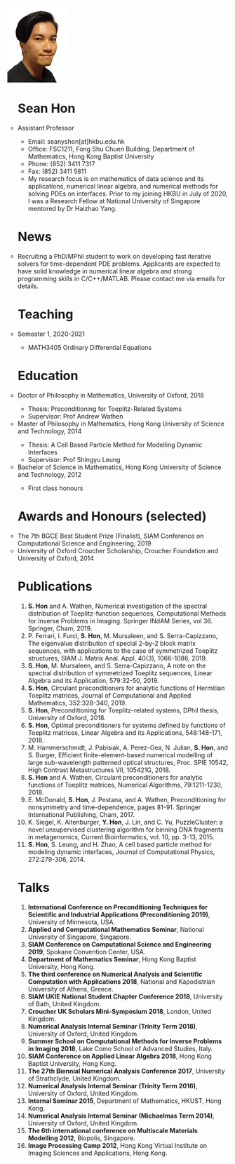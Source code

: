 <img src="my pic.png" class="img-responsive" alt="">

<ul style="list-style-type:circle;">
  
<h1>Sean Hon</h1>
  
<li>Assistant Professor</li>
  <ul>
    <li>Email: seanyshon[at]hkbu.edu.hk</li>
    <li>Office:	FSC1211, Fong Shu Chuen Building, Department of Mathematics, Hong Kong Baptist University</li>
    <li>Phone: 	(852) 3411 7317</li>
    <li>Fax:	(852) 3411 5811</li>
    <li>My research focus is on mathematics of data science and its applications, numerical linear algebra, and numerical methods for solving PDEs on interfaces.     Prior to my joining HKBU in July of 2020, I was a Research Fellow at National University of Singapore mentored by Dr Haizhao Yang.</li>
  </ul>

<h1>News</h1>
<li>
<div class="text-blue mb-2">
Recruiting a PhD/MPhil student to work on developing fast iterative solvers for time-dependent PDE problems. Applicants are expected to have solid knowledge in numerical linear algebra and strong programming skills in C/C++/MATLAB. Please contact me via emails for details.
</div>
</li>

<h1>Teaching</h1>
<li> Semester 1, 2020-2021 </li>
  <ul>
    <li>MATH3405 Ordinary Differential Equations</li>
  </ul>


<h1>Education</h1>

<li>Doctor of Philosophy in Mathematics, University of Oxford, 2018</li>
  <ul>
    <li>Thesis: Preconditioning for Toeplitz-Related Systems</li>
    <li>Supervisor: Prof Andrew Wathen</li>
  </ul>

<li>Master of Philosophy in Mathematics, Hong Kong University of Science and Technology, 2014</li>
  <ul>
    <li>Thesis: A Cell Based Particle Method for Modelling Dynamic Interfaces</li>
    <li>Supervisor: Prof Shingyu Leung</li>
  </ul>

<li>Bachelor of Science in Mathematics, Hong Kong University of Science and Technology, 2012</li>
  <ul>
    <li>First class honours</li>
  </ul>


<h1>Awards and Honours (selected)</h1>

<li>The 7th BGCE Best Student Prize (Finalist), SIAM Conference on Computational Science and Engineering, 2019</li>

<li>University of Oxford Croucher Scholarship, Croucher Foundation and University of Oxford, 2014</li>




<h1>Publications</h1>

<ol type="1">

<!--- <li><b>S. Hon</b>, S. Serra-Capizzano, and A. Wathen, Band-Toeplitz preconditioners for ill-conditioned nonsymmetric Toeplitz systems, submitted.</li> --->

<li> <b>S. Hon</b> and A. Wathen, Numerical investigation of the spectral distribution of Toeplitz-function sequences, Computational Methods for Inverse Problems in Imaging. Springer INdAM Series, vol 36. Springer, Cham, 2019.</li>

<li>P. Ferrari, I. Furci, <b>S. Hon</b>, M. Mursaleen, and S. Serra-Capizzano, The eigenvalue distribution of special 2-by-2 block matrix sequences, with applications to the case of symmetrized Toeplitz structures, SIAM J. Matrix Anal. Appl. 40(3), 1066-1086, 2019.</li>

<li><b>S. Hon</b>, M. Mursaleen, and S. Serra-Capizzano, A note on the spectral distribution of symmetrized Toeplitz sequences, Linear Algebra and its Application, 579:32-50, 2019.</li>

<li><b>S. Hon</b>, Circulant preconditioners for analytic functions of Hermitian Toeplitz matrices, Journal of Computational and Applied Mathematics, 352:328-340, 2019.</li>
  
<li><b>S. Hon</b>, Preconditioning for Toeplitz-related systems, DPhil thesis, University of Oxford, 2018.</li>

<li><b>S. Hon</b>, Optimal preconditioners for systems defined by functions of Toeplitz matrices, Linear Algebra and its Applications, 548:148-171, 2018.</li>

<li>M. Hammerschmidt, J. Pabisiak, A. Perez-Gea, N. Julian, <b>S. Hon</b>, and S. Burger, Efficient finite-element-based numerical modelling of large sub-wavelength patterned optical structures, Proc. SPIE 10542, High Contrast Metastructures VII, 105421G, 2018.</li>

<li><b>S. Hon</b> and A. Wathen, Circulant preconditioners for analytic functions of Toeplitz matrices, Numerical Algorithms, 79:1211-1230, 2018.</li>

<li>E. McDonald, <b>S. Hon</b>, J. Pestana, and A. Wathen, Preconditioning for nonsymmetry and time-dependence, pages 81-91. Springer International Publishing, Cham, 2017.</li>

<li>K. Siegel, K. Altenburger, <b>Y. Hon</b>, J. Lin, and C. Yu, PuzzleCluster: a novel unsupervised clustering algorithm for binning DNA fragments in metagenomics, Current Bioinformatics, vol. 10, pp. 3-13, 2015.</li>

<li><b>S. Hon</b>, S. Leung, and H. Zhao, A cell based particle method for modeling dynamic interfaces, Journal of Computational Physics, 272:279-306, 2014.</li>

</ol>






<h1>Talks</h1>

<ol type="1">
<li><b>International Conference on Preconditioning Techniques for Scientific and Industrial Applications (Preconditioning 2019)</b>, University of Minnesota, USA.</li>

<li><b>Applied and Computational Mathematics Seminar</b>, National University of Singapore, Singapore.</li>

<li><b>SIAM Conference on Computational Science and Engineering 2019</b>, Spokane Convention Center, USA.</li>

<li><b>Department of Mathematics Seminar</b>, Hong Kong Baptist University, Hong Kong.</li>

<li><b>The third conference on Numerical Analysis and Scientific Computation with Applications 2018</b>, National and Kapodistrian University of Athens, Greece.</li>

<li><b>SIAM UKIE National Student Chapter Conference 2018</b>, University of Bath, United Kingdom.</li>

<li><b>Croucher UK Scholars Mini-Symposium 2018</b>, London, United Kingdom.</li>

<li><b>Numerical Analysis Internal Seminar (Trinity Term 2018)</b>, University of Oxford, United Kingdom.</li>

<li><b>Summer School on Computational Methods for Inverse Problems in Imaging 2018</b>, Lake Como School of Advanced Studies, Italy.</li>

<li><b>SIAM Conference on Applied Linear Algebra 2018</b>, Hong Kong Baptist University, Hong Kong.</li>

<li><b>The 27th Biennial Numerical Analysis Conference 2017</b>, University of Strathclyde, United Kingdom.</li>


<li><b>Numerical Analysis Internal Seminar (Trinity Term 2016)</b>, University of Oxford, United Kingdom.</li>

<li><b>Internal Seminar 2015</b>, Department of Mathematics, HKUST, Hong Kong.</li>

<li><b>Numerical Analysis Internal Seminar (Michaelmas Term 2014)</b>, University of Oxford, United Kingdom.</li>

<li><b>The 6th international conference on Multiscale Materials Modelling 2012</b>, Biopolis, Singapore.</li>

<li><b>Image Processing Camp 2012</b>, Hong Kong Virtual Institute on Imaging Sciences and Applications, Hong Kong.</li>
</ol>

